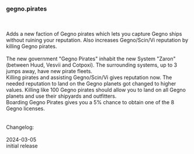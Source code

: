 ### gegno.pirates
<br>
<br>
Adds a new faction of Gegno pirates which lets you capture Gegno ships without ruining your reputation. Also increases Gegno/Scin/Vi reputation by killing Gegno pirates.<br>
<br>
The new government "Gegno Pirates" inhabit the new System "Zaron"(between Huud, Vesvii and Cotpoxi). The surrounding systems, up to 3 jumps away, have new pirate fleets.<br>
Killing pirates and assisting Gegno/Scin/Vi gives reputation now. The needed reputation to land on the Gegno planets got changed to higher values. Killing like 100 Gegno pirates should allow you to land on all Gegno planets and use their shipyards and outfitters.<br>
Boarding Gegno Pirates gives you a 5% chance to obtain one of the 8 Gegno licenses.<br> 
<br>
<br>
Changelog:<br>
<br>
2024-03-05<br>
initial release<br>


